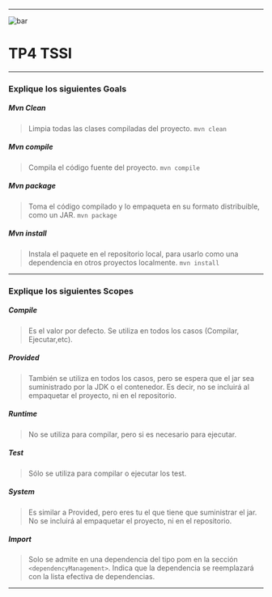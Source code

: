 -----------------------------------------------  
![bar](https://getfavicons.com/api/?url=http%3A%2F%2Fwww.utn.edu.ar%2Fdefault.utn) 
# TP4 TSSI
-----------------------------------------------                     
### Explique los siguientes Goals

##### Mvn Clean
  >  Limpia todas las clases compiladas del proyecto. `mvn clean`
##### Mvn compile
  > Compila el código fuente del proyecto. `mvn compile`
##### Mvn package
  >  Toma el código compilado y lo empaqueta en su formato distribuible, como un JAR. `mvn package`
##### Mvn install
  >  Instala el paquete en el repositorio local, para usarlo como una dependencia en otros proyectos localmente. `mvn install`
-----------------------------------------------
### Explique los siguientes Scopes

##### Compile
  >  Es el valor por defecto. Se utiliza en todos los casos (Compilar, Ejecutar,etc).
##### Provided
  >   También se utiliza en todos los casos, pero se espera que el jar sea suministrado por la JDK o el contenedor. Es decir, no se incluirá al empaquetar el proyecto, ni en el repositorio.
##### Runtime
  >   No se utiliza para compilar, pero si es necesario para ejecutar.
##### Test
  >   Sólo se utiliza para compilar o ejecutar los test.
##### System
  >  Es similar a Provided, pero eres tu el que tiene que suministrar el jar. No se incluirá al empaquetar el proyecto, ni en el repositorio.
##### Import
  >  Solo se admite en una dependencia del tipo pom en la sección `<dependencyManagement>`. Indica que la dependencia se reemplazará con la lista efectiva de dependencias.
-----------------------------------------------
